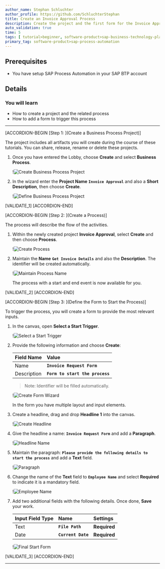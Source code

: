 ```yaml
---
author_name: Stephan Schluchter
author_profile: https://github.com/SchluchterStephan
title: Create an Invoice Approval Process
description: Create the project and the first form for the Invoice Approval Process
auto_validation: true
time: 5
tags: [ tutorial>beginner, software-product>sap-business-technology-platform]
primary_tag: software-product>sap-process-automation
---
```


## Prerequisites
 - You have setup SAP Process Automation in your SAP BTP account

## Details
### You will learn
  - How to create a project and the related process
  - How to add a form to trigger this process

---

[ACCORDION-BEGIN [Step 1: ](Create a Business Process Project)]

   The project includes all artifacts you will create during the course of these tutorials. You can share, release, rename or delete these projects.

1. Once you have entered the Lobby, choose **Create** and select **Business Process**.

    !![Create Business Process Project](01.png)

2. In the wizard enter the **Project Name** **`Invoice Approval`** and also a **Short Description**, then choose **Create**.

    !![Define Business Process Project](02.png)

[VALIDATE_1]
[ACCORDION-END]

[ACCORDION-BEGIN [Step 2: ](Create a Process)]

   The process will describe the flow of the activities.

1. Within the newly created project **Invoice Approval**, select **Create** and then choose **Process**.

    !![Create Process](03.png)

2. Maintain the **Name** **`Get Invoice Details`** and also the **Description**. The identifier will be created automatically.

    !![Maintain Process Name](03a.png)

    The process with a start and end event is now available for you.

[VALIDATE_2]
[ACCORDION-END]

[ACCORDION-BEGIN [Step 3: ](Define the Form to Start the Process)]

   To trigger the process, you will create a form to provide the most relevant inputs.

1. In the canvas, open **Select a Start Trigger**.

    !![Select a Start Trigger](04.png)

2. Provide the following information and choose **Create**:

    |  Field Name     | Value
    |  :------------- | :-------------
    |  Name          | **`Invoice Request Form`**
    |  Description    | **`Form to start the process`**

    > Note: Identifier will be filled automatically.

    !![Create Form Wizard](05.png)

    In the form you have multiple layout and input elements.

3. Create a headline, drag and drop **Headline 1** into the canvas.

    !![Create Headline](06.png)

4. Give the headline a name: **`Invoice Request Form`** and add a **Paragraph**.

    !![Headline Name](07.png)

5. Maintain the paragraph: **`Please provide the following details to start the process`** and add a **Text** field.

    !![Paragraph](08.png)

6. Change the name of the **Text** field to **`Employee Name`** and select **Required** to indicate it is a mandatory field.

    !![Employee Name](09.png)

7. Add two additional fields with the following details. Once done, **Save** your work.

    |  Input Field Type  | Name | Settings
    |  :------------- | :------------- | :------------
    |    Text       |**`File Path`**| **Required**
    |      Date      |  **`Current Date`** | **Required**

    !![Final Start Form](10.png)

[VALIDATE_3]
[ACCORDION-END]




---
